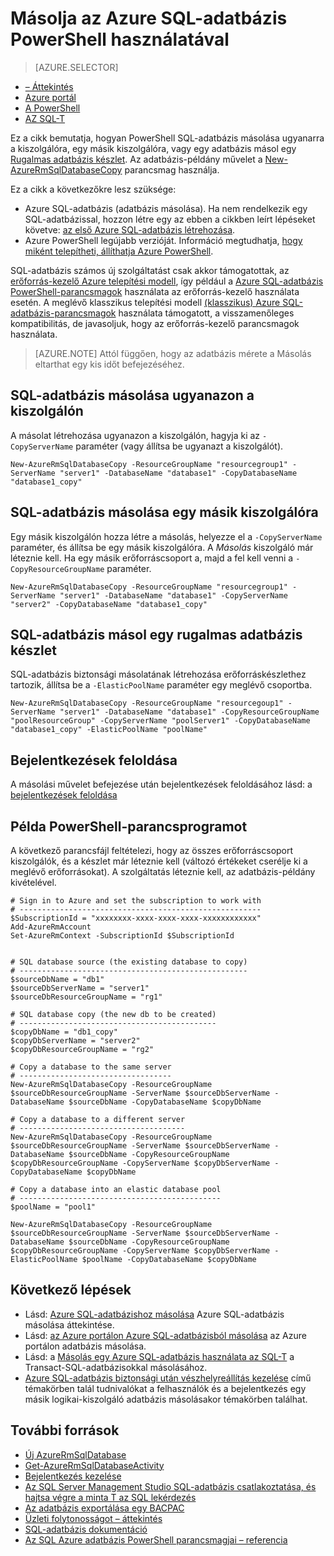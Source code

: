 <properties 
    pageTitle="Másolja az Azure SQL-adatbázis PowerShell használatával |} Microsoft Azure" 
    description="Készítsen másolatot a PowerShell használatá Azure SQL-adatbázishoz" 
    services="sql-database"
    documentationCenter=""
    authors="stevestein"
    manager="jhubbard"
    editor=""/>

<tags
    ms.service="sql-database"
    ms.devlang="NA"
    ms.date="09/08/2016"
    ms.author="sstein"
    ms.workload="data-management"
    ms.topic="article"
    ms.tgt_pltfrm="NA"/>


# <a name="copy-an-azure-sql-database-using-powershell"></a>Másolja az Azure SQL-adatbázis PowerShell használatával


> [AZURE.SELECTOR]
- [– Áttekintés](sql-database-copy.md)
- [Azure portál](sql-database-copy-portal.md)
- [A PowerShell](sql-database-copy-powershell.md)
- [AZ SQL-T](sql-database-copy-transact-sql.md)

Ez a cikk bemutatja, hogyan PowerShell SQL-adatbázis másolása ugyanarra a kiszolgálóra, egy másik kiszolgálóra, vagy egy adatbázis másol egy [Rugalmas adatbázis készlet](sql-database-elastic-pool.md). Az adatbázis-példány művelet a [New-AzureRmSqlDatabaseCopy](https://msdn.microsoft.com/library/mt603644.aspx) parancsmag használja. 


Ez a cikk a következőkre lesz szüksége:

- Azure SQL-adatbázis (adatbázis másolása). Ha nem rendelkezik egy SQL-adatbázissal, hozzon létre egy az ebben a cikkben leírt lépéseket követve: [az első Azure SQL-adatbázis létrehozása](sql-database-get-started.md).
- Azure PowerShell legújabb verzióját. Információ megtudhatja, [hogy miként telepítheti, állíthatja Azure PowerShell](../powershell-install-configure.md).


SQL-adatbázis számos új szolgáltatást csak akkor támogatottak, az [erőforrás-kezelő Azure telepítési modell](../azure-resource-manager/resource-group-overview.md), így például a [Azure SQL-adatbázis PowerShell-parancsmagok](https://msdn.microsoft.com/library/azure/mt574084.aspx) használata az erőforrás-kezelő használata esetén. A meglévő klasszikus telepítési modell [(klasszikus) Azure SQL-adatbázis-parancsmagok](https://msdn.microsoft.com/library/azure/dn546723.aspx) használata támogatott, a visszamenőleges kompatibilitás, de javasoljuk, hogy az erőforrás-kezelő parancsmagok használata.


>[AZURE.NOTE] Attól függően, hogy az adatbázis mérete a Másolás eltarthat egy kis időt befejezéséhez.


## <a name="copy-a-sql-database-to-the-same-server"></a>SQL-adatbázis másolása ugyanazon a kiszolgálón

A másolat létrehozása ugyanazon a kiszolgálón, hagyja ki az `-CopyServerName` paraméter (vagy állítsa be ugyanazt a kiszolgálót).

    New-AzureRmSqlDatabaseCopy -ResourceGroupName "resourcegroup1" -ServerName "server1" -DatabaseName "database1" -CopyDatabaseName "database1_copy"

## <a name="copy-a-sql-database-to-a-different-server"></a>SQL-adatbázis másolása egy másik kiszolgálóra

Egy másik kiszolgálón hozza létre a másolás, helyezze el a `-CopyServerName` paraméter, és állítsa be egy másik kiszolgálóra. A *Másolás* kiszolgáló már léteznie kell. Ha egy másik erőforráscsoport a, majd a fel kell venni a `-CopyResourceGroupName` paraméter.

    New-AzureRmSqlDatabaseCopy -ResourceGroupName "resourcegroup1" -ServerName "server1" -DatabaseName "database1" -CopyServerName "server2" -CopyDatabaseName "database1_copy"


## <a name="copy-a-sql-database-into-an-elastic-database-pool"></a>SQL-adatbázis másol egy rugalmas adatbázis készlet

SQL-adatbázis biztonsági másolatának létrehozása erőforráskészlethez tartozik, állítsa be a `-ElasticPoolName` paraméter egy meglévő csoportba.

    New-AzureRmSqlDatabaseCopy -ResourceGroupName "resourcegoup1" -ServerName "server1" -DatabaseName "database1" -CopyResourceGroupName "poolResourceGroup" -CopyServerName "poolServer1" -CopyDatabaseName "database1_copy" -ElasticPoolName "poolName"


## <a name="resolve-logins"></a>Bejelentkezések feloldása

A másolási művelet befejezése után bejelentkezések feloldásához lásd: a [bejelentkezések feloldása](sql-database-copy-transact-sql.md#resolve-logins-after-the-copy-operation-completes)


## <a name="example-powershell-script"></a>Példa PowerShell-parancsprogramot

A következő parancsfájl feltételezi, hogy az összes erőforráscsoport kiszolgálók, és a készlet már léteznie kell (változó értékeket cserélje ki a meglévő erőforrásokat). A szolgáltatás léteznie kell, az adatbázis-példány kivételével.

    # Sign in to Azure and set the subscription to work with
    # ------------------------------------------------------
    $SubscriptionId = "xxxxxxxx-xxxx-xxxx-xxxx-xxxxxxxxxxxx"
    Add-AzureRmAccount
    Set-AzureRmContext -SubscriptionId $SubscriptionId
    
    
    # SQL database source (the existing database to copy)
    # ---------------------------------------------------
    $sourceDbName = "db1"
    $sourceDbServerName = "server1"
    $sourceDbResourceGroupName = "rg1"
    
    # SQL database copy (the new db to be created)
    # --------------------------------------------
    $copyDbName = "db1_copy"
    $copyDbServerName = "server2"
    $copyDbResourceGroupName = "rg2"
    
    # Copy a database to the same server
    # ----------------------------------
    New-AzureRmSqlDatabaseCopy -ResourceGroupName $sourceDbResourceGroupName -ServerName $sourceDbServerName -DatabaseName $sourceDbName -CopyDatabaseName $copyDbName
    
    # Copy a database to a different server
    # -------------------------------------
    New-AzureRmSqlDatabaseCopy -ResourceGroupName $sourceDbResourceGroupName -ServerName $sourceDbServerName -DatabaseName $sourceDbName -CopyResourceGroupName $copyDbResourceGroupName -CopyServerName $copyDbServerName -CopyDatabaseName $copyDbName
    
    # Copy a database into an elastic database pool
    # ---------------------------------------------
    $poolName = "pool1"
    
    New-AzureRmSqlDatabaseCopy -ResourceGroupName $sourceDbResourceGroupName -ServerName $sourceDbServerName -DatabaseName $sourceDbName -CopyResourceGroupName $copyDbResourceGroupName -CopyServerName $copyDbServerName -ElasticPoolName $poolName -CopyDatabaseName $copyDbName



    

## <a name="next-steps"></a>Következő lépések

- Lásd: [Azure SQL-adatbázishoz másolása](sql-database-copy.md) Azure SQL-adatbázis másolása áttekintése.
- Lásd: [az Azure portálon Azure SQL-adatbázisból másolása](sql-database-copy-portal.md) az Azure portálon adatbázis másolása.
- Lásd: a [Másolás egy Azure SQL-adatbázis használata az SQL-T](sql-database-copy-transact-sql.md) a Transact-SQL-adatbázisokkal másolásához.
- [Azure SQL-adatbázis biztonsági után vészhelyreállítás kezelése](sql-database-geo-replication-security-config.md) című témakörben talál tudnivalókat a felhasználók és a bejelentkezés egy másik logikai-kiszolgáló adatbázis másolásakor témakörben találhat.


## <a name="additional-resources"></a>További források

- [Új AzureRmSqlDatabase](https://msdn.microsoft.com/library/mt603644.aspx)
- [Get-AzureRmSqlDatabaseActivity](https://msdn.microsoft.com/library/mt603687.aspx)
- [Bejelentkezés kezelése](sql-database-manage-logins.md)
- [Az SQL Server Management Studio SQL-adatbázis csatlakoztatása, és hajtsa végre a minta T az SQL lekérdezés](sql-database-connect-query-ssms.md)
- [Az adatbázis exportálása egy BACPAC](sql-database-export.md)
- [Üzleti folytonosságot – áttekintés](sql-database-business-continuity.md)
- [SQL-adatbázis dokumentáció](https://azure.microsoft.com/documentation/services/sql-database/)
- [Az SQL Azure adatbázis PowerShell parancsmagjai – referencia](https://msdn.microsoft.com/library/mt574084.aspx)
